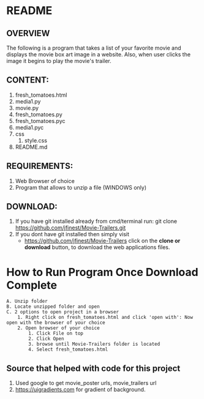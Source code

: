 # README

## OVERVIEW

The following is a program that takes a list of your favorite movie and displays the movie box art image in a website.
Also, when user clicks the image it begins to play the movie's trailer.

## CONTENT:

1. fresh_tomatoes.html
2. media1.py
3. movie.py
4. fresh_tomatoes.py
5. fresh_tomatoes.pyc
6. media1.pyc
7. css
    1. style.css
8. README.md

## REQUIREMENTS:

1. Web Browser of choice 
2. Program that allows to unzip a file (WINDOWS only)

## DOWNLOAD:
1. If you have git installed already from cmd/terminal run:
    git clone https://github.com/jfinest/Movie-Trailers.git
2. If you dont have git installed then simply visit 
    * https://github.com/jfinest/Movie-Trailers
click on the **clone or download** button, to download the web applications files.

# How to Run Program Once Download Complete
    A. Unzip folder
    B. Locate unzipped folder and open
    C. 2 options to open project in a browser
        1. Right click on fresh_tomatoes.html and click 'open with': Now open with the browser of your choice
        2. Open browser of your choice
            1. Click File on top
            2. Click Open
            3. browse until Movie-Trailers folder is located
            4. Select fresh_tomatoes.html

## Source that helped with code for this project
1. Used google to get movie_poster urls, movie_trailers url
2. https://uigradients.com for gradient of background.

